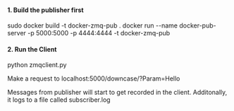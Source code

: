 #### 1. Build the publisher first

sudo docker build -t docker-zmq-pub .
docker run --name docker-pub-server -p 5000:5000 -p 4444:4444 -t docker-zmq-pub

#### 2. Run the Client

python zmqclient.py

Make a request to localhost:5000/downcase/?Param=Hello

Messages from publisher will start to get recorded in the client.
Additonally, it logs to a file called subscriber.log
